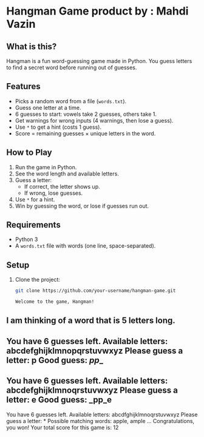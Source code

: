 # Hangman Game product by : Mahdi Vazin


## What is this?

Hangman is a fun word-guessing game made in Python. You guess letters to find a secret word before running out of guesses.

## Features
- Picks a random word from a file (`words.txt`).
- Guess one letter at a time.
- 6 guesses to start: vowels take 2 guesses, others take 1.
- Get warnings for wrong inputs (4 warnings, then lose a guess).
- Use `*` to get a hint (costs 1 guess).
- Score = remaining guesses × unique letters in the word.

## How to Play
1. Run the game in Python.
2. See the word length and available letters.
3. Guess a letter:
   - If correct, the letter shows up.
   - If wrong, lose guesses.
4. Use `*` for a hint.
5. Win by guessing the word, or lose if guesses run out.

## Requirements
- Python 3
- A `words.txt` file with words (one line, space-separated).

## Setup
1. Clone the project:
   ```bash
   git clone https://github.com/your-username/hangman-game.git

   Welcome to the game, Hangman!
I am thinking of a word that is 5 letters long.
-------------
You have 6 guesses left.
Available letters: abcdefghijklmnopqrstuvwxyz
Please guess a letter: p
Good guess: _pp__
-------------
You have 6 guesses left.
Available letters: abcdefghijklmnoqrstuvwxyz
Please guess a letter: e
Good guess: _pp_e
-------------
You have 6 guesses left.
Available letters: abcdfghijklmnoqrstuvwxyz
Please guess a letter: *
Possible matching words: apple, ample
...
Congratulations, you won!
Your total score for this game is: 12

